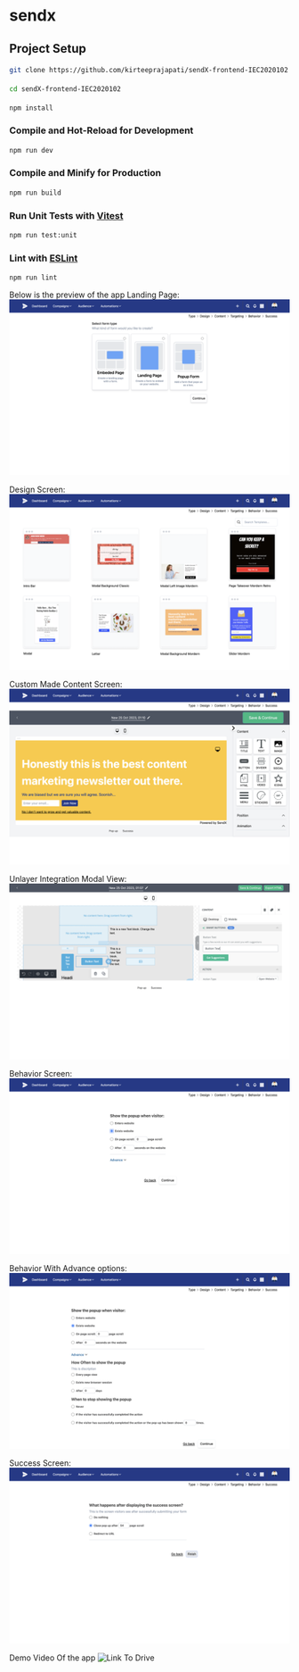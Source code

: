 # sendx

## Project Setup

```sh
git clone https://github.com/kirteeprajapati/sendX-frontend-IEC2020102

cd sendX-frontend-IEC2020102

npm install
```

### Compile and Hot-Reload for Development

```sh
npm run dev
```

### Compile and Minify for Production

```sh
npm run build
```

### Run Unit Tests with [Vitest](https://vitest.dev/)

```sh
npm run test:unit
```

### Lint with [ESLint](https://eslint.org/)

```sh
npm run lint
```

Below is the preview of the app
Landing Page:
![Landing Page](https://github.com/kirteeprajapati/sendX-frontend-IEC2020102/blob/main/assets/Type.png)

Design Screen:
![Design Screen](https://github.com/kirteeprajapati/sendX-frontend-IEC2020102/blob/main/assets/Design.png)

Custom Made Content Screen:
![Content Screen](https://github.com/kirteeprajapati/sendX-frontend-IEC2020102/blob/main/assets/CustomeEditor.png)

Unlayer Integration Modal View:
![Unlayer](https://github.com/kirteeprajapati/sendX-frontend-IEC2020102/blob/main/assets/Unlayer.png)

Behavior Screen:
![Behavior Screen](https://github.com/kirteeprajapati/sendX-frontend-IEC2020102/blob/main/assets/Behavior.png)

Behavior With Advance options:
![Advance Options](https://github.com/kirteeprajapati/sendX-frontend-IEC2020102/blob/main/assets/Behavior%20with%20Advance.png)

Success Screen:
![Success Screen](https://github.com/kirteeprajapati/sendX-frontend-IEC2020102/blob/main/assets/Success.png)

Demo Video Of the app
![Link To Drive]()
